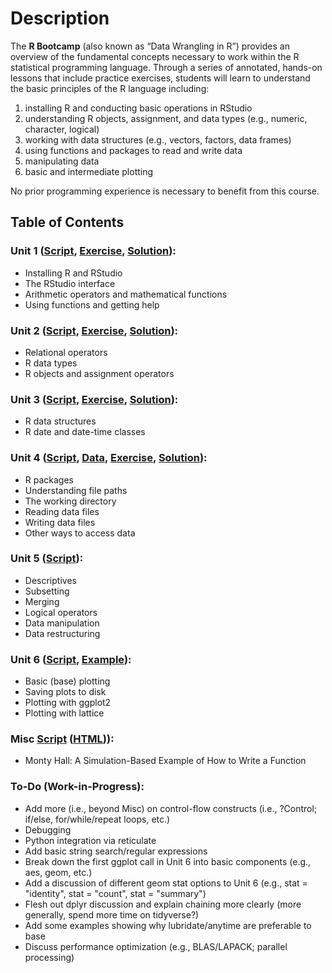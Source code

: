 # Description
The **R Bootcamp** (also known as “Data Wrangling in R”) provides an overview of the fundamental concepts necessary to work within the R statistical programming language. Through a series of annotated, hands-on lessons that include practice exercises, students will learn to understand the basic principles of the R language including: 

1. installing R and conducting basic operations in RStudio
2. understanding R objects, assignment, and data types (e.g., numeric, character, logical)
3. working with data structures (e.g., vectors, factors, data frames)
4. using functions and packages to read and write data
5. manipulating data
6. basic and intermediate plotting

No prior programming experience is necessary to benefit from this course.

## Table of Contents

### Unit 1 ([Script](https://raw.githubusercontent.com/davedgd/r-bootcamp/master/Unit1/R-Bootcamp-Unit1.R?raw=true), [Exercise](https://raw.githubusercontent.com/davedgd/r-bootcamp/master/Unit1/R-Bootcamp-Unit1-Exercises.R?raw=true), [Solution](https://raw.githubusercontent.com/davedgd/r-bootcamp/master/Unit1/Solutions/R-Bootcamp-Unit1-Exercise-Solutions.R?raw=true)):
-	Installing R and RStudio
-	The RStudio interface
-	Arithmetic operators and mathematical functions
-	Using functions and getting help
### Unit 2 ([Script](https://raw.githubusercontent.com/davedgd/r-bootcamp/master/Unit2/R-Bootcamp-Unit2.R?raw=true), [Exercise](https://raw.githubusercontent.com/davedgd/r-bootcamp/master/Unit2/R-Bootcamp-Unit2-Exercises.R?raw=true), [Solution](https://raw.githubusercontent.com/davedgd/r-bootcamp/master/Unit2/Solutions/R-Bootcamp-Unit2-Exercise-Solutions.R?raw=true)):
-	Relational operators
-	R data types
-	R objects and assignment operators
### Unit 3 ([Script](https://raw.githubusercontent.com/davedgd/r-bootcamp/master/Unit3/R-Bootcamp-Unit3.R?raw=true), [Exercise](https://raw.githubusercontent.com/davedgd/r-bootcamp/master/Unit3/R-Bootcamp-Unit3-Exercises.R?raw=true), [Solution](https://raw.githubusercontent.com/davedgd/r-bootcamp/master/Unit3/Solutions/R-Bootcamp-Unit3-Exercise-Solutions.R?raw=true)):
-	R data structures
-   R date and date-time classes
### Unit 4 ([Script](https://raw.githubusercontent.com/davedgd/r-bootcamp/master/Unit4/R-Bootcamp-Unit4.R?raw=true), [Data](https://github.com/davedgd/r-bootcamp/raw/master/Unit4/R-Bootcamp-Unit4-Data.zip), [Exercise](https://raw.githubusercontent.com/davedgd/r-bootcamp/master/Unit4/R-Bootcamp-Unit4-Exercises.R?raw=true), [Solution](https://raw.githubusercontent.com/davedgd/r-bootcamp/master/Unit4/Solutions/R-Bootcamp-Unit4-Exercise-Solutions.R?raw=true)):
-	R packages
-	Understanding file paths
-	The working directory
-	Reading data files
-	Writing data files
-	Other ways to access data
### Unit 5 ([Script](https://raw.githubusercontent.com/davedgd/r-bootcamp/master/Unit5/R-Bootcamp-Unit5.R?raw=true)):
-	Descriptives
-	Subsetting
-	Merging
-	Logical operators
-	Data manipulation
-	Data restructuring
### Unit 6 ([Script](https://raw.githubusercontent.com/davedgd/r-bootcamp/master/Unit6/R-Bootcamp-Unit6.R?raw=true), [Example](https://raw.githubusercontent.com/davedgd/r-bootcamp/master/Unit6/R-Bootcamp-Unit6-Example.R?raw=true)):
-	Basic (base) plotting
-	Saving plots to disk
-	Plotting with ggplot2
-	Plotting with lattice
### Misc [Script](https://raw.githubusercontent.com/davedgd/r-bootcamp/master/Misc/R-Bootcamp-Misc-MontyHall.R?raw=true) ([HTML](http://htmlpreview.github.io/?https://github.com/davedgd/r-bootcamp/blob/master/Misc/HTML/R-Bootcamp-Misc-MontyHall.html))):
-	Monty Hall: A Simulation-Based Example of How to Write a Function
### To-Do (Work-in-Progress):
- Add more (i.e., beyond Misc) on control-flow constructs (i.e., ?Control; if/else, for/while/repeat loops, etc.)
- Debugging
- Python integration via reticulate
- Add basic string search/regular expressions
- Break down the first ggplot call in Unit 6 into basic components (e.g., aes, geom, etc.)
- Add a discussion of different geom stat options to Unit 6 (e.g., stat = "identity", stat = "count", stat = "summary")
- Flesh out dplyr discussion and explain chaining more clearly (more generally, spend more time on tidyverse?)
- Add some examples showing why lubridate/anytime are preferable to base
- Discuss performance optimization (e.g., BLAS/LAPACK; parallel processing)